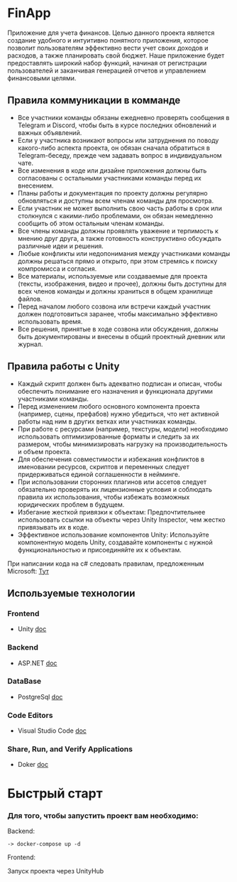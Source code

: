 # FinApp
Приложение для учета финансов. Целью данного проекта является создание удобного и интуитивно понятного приложения, которое позволит пользователям эффективно вести учет своих доходов и расходов, а также планировать свой бюджет. Наше приложение будет предоставлять широкий набор функций, начиная
от регистрации пользователей и заканчивая генерацией отчетов и управлением финансовыми
целями.

## Правила коммуникации в комманде
- Все участники команды обязаны ежедневно проверять сообщения в Telegram и Discord, чтобы быть в курсе последних обновлений и важных объявлений.
- Если у участника возникают вопросы или затруднения по поводу какого-либо аспекта проекта, он обязан сначала обратиться в Telegram-беседу, прежде чем задавать вопрос в индивидуальном чате.
- Все изменения в коде или дизайне приложения должны быть согласованы с остальными участниками команды перед их внесением.
- Планы работы и документация по проекту должны регулярно обновляться и доступны всем членам команды для просмотра.
- Если участник не может выполнить свою часть работы в срок или столкнулся с какими-либо проблемами, он обязан немедленно сообщить об этом остальным членам команды.
- Все члены команды должны проявлять уважение и терпимость к мнению друг друга, а также готовность конструктивно обсуждать различные идеи и решения.
- Любые конфликты или недопонимания между участниками команды должны решаться прямо и открыто, при этом стремясь к поиску компромисса и согласия.
- Все материалы, используемые или создаваемые для проекта (тексты, изображения, видео и прочее), должны быть доступны для всех членов команды и должны храниться в общем хранилище файлов.
- Перед началом любого созвона или встречи каждый участник должен подготовиться заранее, чтобы максимально эффективно использовать время.
- Все решения, принятые в ходе созвона или обсуждения, должны быть документированы и внесены в общий проектный дневник или журнал.

## Правила работы с Unity
- Каждый скрипт должен быть адекватно подписан и описан, чтобы обеспечить понимание его назначения и функционала другими участниками команды.
- Перед изменением любого основного компонента проекта (например, сцены, префабов) нужно убедиться, что нет активной работы над ним в других ветках или участниках команды.
- При работе с ресурсами (например, текстуры, модели) необходимо использовать оптимизированные форматы и следить за их размером, чтобы минимизировать нагрузку на производительность и объем проекта.
- Для обеспечения совместимости и избежания конфликтов в именовании ресурсов, скриптов и переменных следует придерживаться единой соглашенности в нейминге.
- При использовании сторонних плагинов или ассетов следует обязательно проверять их лицензионные условия и соблюдать правила их использования, чтобы избежать возможных юридических проблем в будущем.
- Избегание жесткой привязки к объектам: Предпочтительнее использовать ссылки на объекты через Unity Inspector, чем жестко привязывать их в коде.
- Эффективное использование компонентов Unity: Используйте компонентную модель Unity, создавайте компоненты с нужной функциональностью и присоединяйте их к объектам.

При написании кода на c# следовать правилам, предложенным Microsoft: [Тут](https://learn.microsoft.com/en-us/dotnet/csharp/fundamentals/coding-style/coding-conventions
)


## Используемые технологии
### Frontend
- Unity [doc](https://docs.unity.com/)
### Backend
- ASP.NET [doc]([https://nodejs.org/docs/latest/api/](https://learn.microsoft.com/en-us/aspnet/core/?view=aspnetcore-8.0))
### DataBase
- PostgreSql [doc](https://www.postgresql.org/docs/current/)
### Code Editors
- Visual Studio Code [doc](https://code.visualstudio.com/docs)
### Share, Run, and Verify Applications
- Doker [doc](https://docs.docker.com/?_gl=1*1oyux9e*_ga*NTU5OTQ5NTA3LjE3MTQ5MTY4NjU.*_ga_XJWPQMJYHQ*MTcxNDkxNjg2NC4xLjEuMTcxNDkxNjg4MS40My4wLjA.)

# Быстрый старт
### Для того, чтобы запустить проект вам необходимо:
Backend:
```
-> docker-compose up -d
```
Frontend:

Запуск проекта через UnityHub

